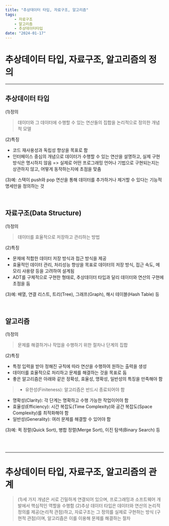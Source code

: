 ```yaml
---
title: "추상데이터 타입, 자료구조, 알고리즘"
tags:
    - 자료구조
    - 알고리즘
    - 추상데이터타입
date: "2024-01-17"
---
```


# 추상데이터 타입, 자료구조, 알고리즘의 정의
---
## 추상데이터 타입
(1)정의
> 데이터와 그 데이터에 수행할 수 있는 연산들의 집합을 논리적으로 정의한 개념적 모델

(2)특징
- 코드 재사용성과 독립성 향상을 목표로 함
- 인터페이스 중심의 개념으로 데이터가 수행할 수 있는 연산을 설명하고, 실제 구현방식은 명시하지 않음
    => 실제로 어떤 프로그래밍 언어나 기법으로 구현되는지는 상관하지 않고, 어떻게 동작하는지에 초점을 맞춤

(3)예: 스택이 push와 pop 연산을 통해 데이터를 추가하거나 제거할 수 있다는 기능적 명세만을 정의하는 것

<br>

## 자료구조(Data Structure) 
(1)정의
> 데이터를 효율적으로 저장하고 관리하는 방법

(2)특징
- 문제에 적합한 데이터 저장 방식과 접근 방식을 제공
- 효율적인 데이터 관리, 처리성능 향상을 목표로 데이터의 저장 방식, 접근 속도, 메모리 사용량 등을 고려하여 설계됨
- ADT를 구체적으로 구현한 형태로, 추상데이터 타입과 달리 데이터와 연산의 구현에 초점을 둠

(3)예: 배열, 연결 리스트, 트리(Tree), 그래프(Graph), 해시 테이블(Hash Table) 등

<br>

## 알고리즘
(1)정의
> 문제를 해결하거나 작업을 수행하기 위한 절차나 단계의 집합

(2)특징
- 특정 입력을 받아 정해진 규칙에 따라 연산을 수행하여 원하는 출력을 생성
- 데이터를 효율적으로 처리하고 문제를 해결하는 것을 목표로 둠
- 좋은 알고리즘은 아래와 같은 정확성, 효율성, 명확성, 일반성의 특징을 만족해야 함
> - 유한성(Finiteness): 알고리즘은 반드시 종료되어야 함
- 명확성(Clarity): 각 단계는 명확하고 수행 가능한 작업이어야 함
- 효율성(Efficiency): 시간 복잡도(Time Complexity)와 공간 복잡도(Space Complexity)를 최적화해야 함
- 일반성(Generality): 여러 문제를 해결할 수 있어야 함

(3)예: 퀵 정렬(Quick Sort), 병합 정렬(Merge Sort), 이진 탐색(Binary Search) 등

<br>
<br>

---

# 추상데이터 타입, 자료구조, 알고리즘의 관계
> (1)세 가지 개념은 서로 긴밀하게 연결되어 있으며, 프로그래밍과 소프트웨어 개발에서 핵심적인 역할을 수행함
(2)추상 데이터 타입은 데이터와 연산의 논리적 정의를 제공(논리적 관점)하고, 자료구조는 그 정의를 실제로 구현하는 방식
    (구현적 관점)이며, 알고리즘은 이를 이용해 문제를 해결하는 절차

